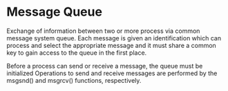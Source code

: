 # Message Queue

Exchange of information between two or more process via common message system queue. Each message is given an identification which can process and select the appropriate message and it must share a common key to gain access to the queue in the first place.


Before a process can send or receive a message, the queue must be initialized Operations to send and receive messages are performed by the msgsnd() and msgrcv() functions, respectively.
